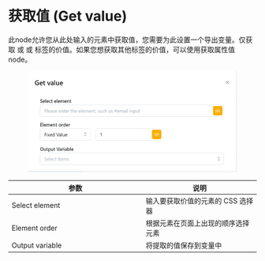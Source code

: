 # 获取值 (Get value)

此node允许您从此处输入的元素中获取值，您需要为此设置一个导出变量。仅获取  或  或  标签的价值。如果您想获取其他标签的价值，可以使用获取属性值node。

<figure><img src="../../.gitbook/assets/image (2) (1) (1) (1).png" alt=""><figcaption></figcaption></figure>

<table><thead><tr><th width="258">参数</th><th>说明</th></tr></thead><tbody><tr><td>Select element</td><td>输入要获取价值的元素的 CSS 选择器</td></tr><tr><td>Element order</td><td>根据元素在页面上出现的顺序选择元素</td></tr><tr><td>Output variable</td><td>将提取的值保存到变量中</td></tr></tbody></table>
